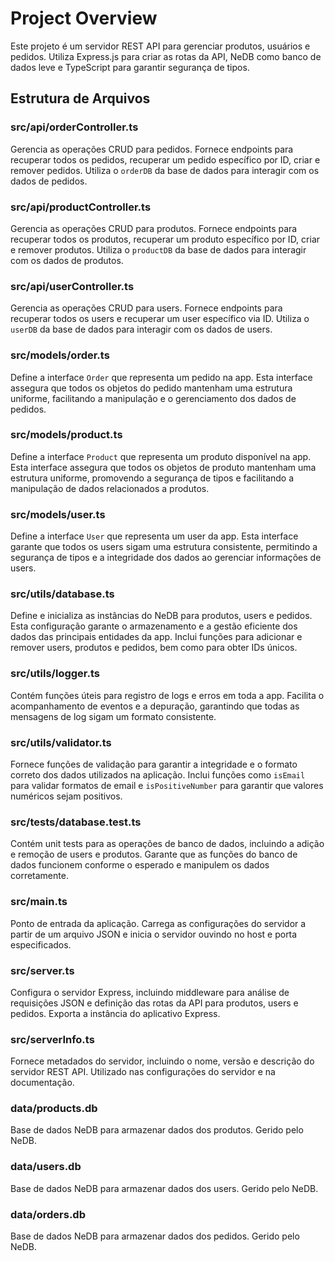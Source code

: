 # Project Overview
Este projeto é um servidor REST API para gerenciar produtos, usuários e pedidos. Utiliza Express.js para criar as rotas da API, NeDB como banco de dados leve e TypeScript para garantir segurança de tipos.

## Estrutura de Arquivos

### src/api/orderController.ts
Gerencia as operações CRUD para pedidos. Fornece endpoints para recuperar todos os pedidos, recuperar um pedido específico por ID, criar e remover pedidos. Utiliza o `orderDB` da base de dados para interagir com os dados de pedidos.

### src/api/productController.ts
Gerencia as operações CRUD para produtos. Fornece endpoints para recuperar todos os produtos, recuperar um produto específico por ID, criar e remover produtos. Utiliza o `productDB` da base de dados para interagir com os dados de produtos.

### src/api/userController.ts
Gerencia as operações CRUD para users. Fornece endpoints para recuperar todos os users e recuperar um user específico via ID. Utiliza o `userDB` da base de dados para interagir com os dados de users.

### src/models/order.ts
Define a interface `Order` que representa um pedido na app. Esta interface assegura que todos os objetos do pedido mantenham uma estrutura uniforme, facilitando a manipulação e o gerenciamento dos dados de pedidos.

### src/models/product.ts
Define a interface `Product` que representa um produto disponível na app. Esta interface assegura que todos os objetos de produto mantenham uma estrutura uniforme, promovendo a segurança de tipos e facilitando a manipulação de dados relacionados a produtos.

### src/models/user.ts
Define a interface `User` que representa um user da app. Esta interface garante que todos os users sigam uma estrutura consistente, permitindo a segurança de tipos e a integridade dos dados ao gerenciar informações de users.

### src/utils/database.ts
Define e inicializa as instâncias do NeDB para produtos, users e pedidos. Esta configuração garante o armazenamento e a gestão eficiente dos dados das principais entidades da app. Inclui funções para adicionar e remover users, produtos e pedidos, bem como para obter IDs únicos.

### src/utils/logger.ts
Contém funções úteis para registro de logs e erros em toda a app. Facilita o acompanhamento de eventos e a depuração, garantindo que todas as mensagens de log sigam um formato consistente.

### src/utils/validator.ts
Fornece funções de validação para garantir a integridade e o formato correto dos dados utilizados na aplicação. Inclui funções como `isEmail` para validar formatos de email e `isPositiveNumber` para garantir que valores numéricos sejam positivos.

### src/tests/database.test.ts
Contém unit tests para as operações de banco de dados, incluindo a adição e remoção de users e produtos. Garante que as funções do banco de dados funcionem conforme o esperado e manipulem os dados corretamente.

### src/main.ts
Ponto de entrada da aplicação. Carrega as configurações do servidor a partir de um arquivo JSON e inicia o servidor ouvindo no host e porta especificados.

### src/server.ts
Configura o servidor Express, incluindo middleware para análise de requisições JSON e definição das rotas da API para produtos, users e pedidos. Exporta a instância do aplicativo Express.

### src/serverInfo.ts
Fornece metadados do servidor, incluindo o nome, versão e descrição do servidor REST API. Utilizado nas configurações do servidor e na documentação.

### data/products.db
Base de dados NeDB para armazenar dados dos produtos. Gerido pelo NeDB.

### data/users.db
Base de dados NeDB para armazenar dados dos users. Gerido pelo NeDB.

### data/orders.db
Base de dados NeDB para armazenar dados dos pedidos. Gerido pelo NeDB.